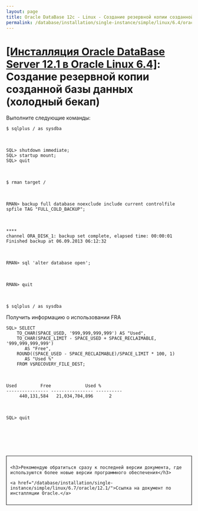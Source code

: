 ```yaml
---
layout: page
title: Oracle DataBase 12c - Linux - Создание резервной копии созданной базы данных (холодный бекап)
permalink: /database/installation/single-instance/simple/linux/6.4/oracle/12.1/oracle-cold-backup/
---
```


# <a href="/database/installation/single-instance/simple/linux/6.4/oracle/12.1/">[Инсталляция Oracle DataBase Server 12.1 в Oracle Linux 6.4]</a>: Создание резервной копии созданной базы данных (холодный бекап)



Выполните следующие команды:

	$ sqlplus / as sysdba

<br/>

	SQL> shutdown immediate;
	SQL> startup mount;
	SQL> quit


<br/>

	$ rman target /



<br/>


	RMAN> backup full database noexclude include current controlfile spfile TAG "FULL_COLD_BACKUP";


<br/>

	****
	channel ORA_DISK_1: backup set complete, elapsed time: 00:00:01
	Finished backup at 06.09.2013 06:12:32


<br/>


	RMAN> sql 'alter database open';


<br/>

	RMAN> quit

<br/>

	$ sqlplus / as sysdba



Получить информацию о использовании FRA


	SQL> SELECT
	    TO_CHAR(SPACE_USED, '999,999,999,999') AS "Used",
	    TO_CHAR(SPACE_LIMIT - SPACE_USED + SPACE_RECLAIMABLE, '999,999,999,999')
	       AS "Free",
	    ROUND((SPACE_USED - SPACE_RECLAIMABLE)/SPACE_LIMIT * 100, 1)
	       AS "Used %"
	    FROM V$RECOVERY_FILE_DEST;


<br/>

	Used		 Free		      Used %
	---------------- ---------------- ----------
	     440,131,584   21,034,704,896	   2


<br/>

	SQL> quit



<br/><br/>
<br/><br/>


<div style="padding:10px; border:thin solid black;">

	<h3>Рекомендую обратиться сразу к последней версии документа, где используются более новые версии программного обеспечения</h3>

    <a href="/database/installation/single-instance/simple/linux/6.7/oracle/12.1/">Ссылка на документ по инсталляции Oracle.</a>

</div>
